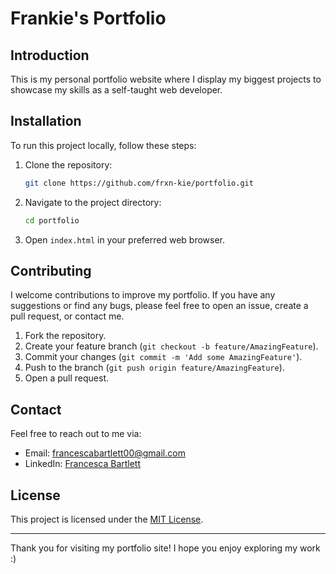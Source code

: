 # Frankie's Portfolio

## Introduction

This is my personal portfolio website where I display my biggest projects to showcase my skills as a self-taught web developer.

## Installation

To run this project locally, follow these steps:

1. Clone the repository:
    ```bash
    git clone https://github.com/frxn-kie/portfolio.git
    ```
2. Navigate to the project directory:
    ```bash
    cd portfolio
    ```
3. Open `index.html` in your preferred web browser.

## Contributing

I welcome contributions to improve my portfolio. If you have any suggestions or find any bugs, please feel free to open an issue, create a pull request, or contact me.

1. Fork the repository.
2. Create your feature branch (`git checkout -b feature/AmazingFeature`).
3. Commit your changes (`git commit -m 'Add some AmazingFeature'`).
4. Push to the branch (`git push origin feature/AmazingFeature`).
5. Open a pull request.

## Contact

Feel free to reach out to me via:

- Email: [francescabartlett00@gmail.com](mailto:francescabartlett00@gmail.com)
- LinkedIn: [Francesca Bartlett](https://www.linkedin.com/in/francesca-bartlett)

## License

This project is licensed under the [MIT License](LICENSE).

---

Thank you for visiting my portfolio site! I hope you enjoy exploring my work :)
